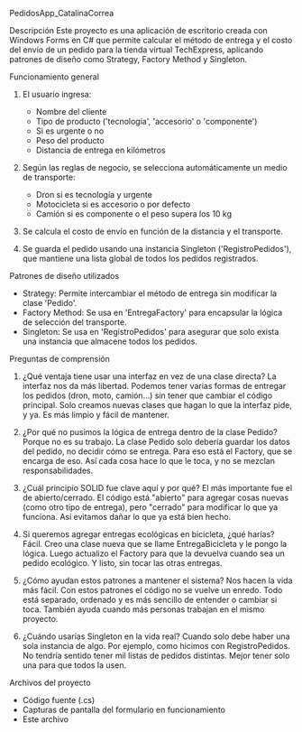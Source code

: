 PedidosApp_CatalinaCorrea

Descripción
Este proyecto es una aplicación de escritorio creada con Windows Forms en C# que permite calcular el método de entrega y el costo del envío de un pedido para la tienda virtual TechExpress, aplicando patrones de diseño como Strategy, Factory Method y Singleton.

Funcionamiento general
1. El usuario ingresa:
   - Nombre del cliente
   - Tipo de producto ('tecnología', 'accesorio' o 'componente')
   - Si es urgente o no
   - Peso del producto
   - Distancia de entrega en kilómetros

2. Según las reglas de negocio, se selecciona automáticamente un medio de transporte:
   - Dron si es tecnología y urgente
   - Motocicleta si es accesorio o por defecto
   - Camión si es componente o el peso supera los 10 kg

3. Se calcula el costo de envío en función de la distancia y el transporte.

4. Se guarda el pedido usando una instancia Singleton ('RegistroPedidos'), que mantiene una lista global de todos los pedidos registrados.

Patrones de diseño utilizados
- Strategy: Permite intercambiar el método de entrega sin modificar la clase 'Pedido'.
- Factory Method: Se usa en 'EntregaFactory' para encapsular la lógica de selección del transporte.
- Singleton: Se usa en 'RegistroPedidos' para asegurar que solo exista una instancia que almacene todos los pedidos.


Preguntas de comprensión
1. ¿Qué ventaja tiene usar una interfaz en vez de una clase directa?
La interfaz nos da más libertad. Podemos tener varias formas de entregar los pedidos (dron, moto, camión...) sin tener que cambiar el código principal. Solo creamos nuevas clases que hagan lo que la interfaz pide, y ya. Es más limpio y fácil de mantener.

2. ¿Por qué no pusimos la lógica de entrega dentro de la clase Pedido?
Porque no es su trabajo. La clase Pedido solo debería guardar los datos del pedido, no decidir cómo se entrega. Para eso está el Factory, que se encarga de eso. Así cada cosa hace lo que le toca, y no se mezclan responsabilidades.

3. ¿Cuál principio SOLID fue clave aquí y por qué?
El más importante fue el de abierto/cerrado. El código está "abierto" para agregar cosas nuevas (como otro tipo de entrega), pero "cerrado" para modificar lo que ya funciona. Así evitamos dañar lo que ya está bien hecho.

4. Si queremos agregar entregas ecológicas en bicicleta, ¿qué harías?
Fácil. Creo una clase nueva que se llame EntregaBicicleta y le pongo la lógica. Luego actualizo el Factory para que la devuelva cuando sea un pedido ecológico. Y listo, sin tocar las otras entregas.

5. ¿Cómo ayudan estos patrones a mantener el sistema?
Nos hacen la vida más fácil. Con estos patrones el código no se vuelve un enredo. Todo está separado, ordenado y es más sencillo de entender o cambiar si toca. También ayuda cuando más personas trabajan en el mismo proyecto.

6. ¿Cuándo usarías Singleton en la vida real?
Cuando solo debe haber una sola instancia de algo. Por ejemplo, como hicimos con RegistroPedidos. No tendría sentido tener mil listas de pedidos distintas. Mejor tener solo una para que todos la usen.


Archivos del proyecto
- Código fuente (.cs)
- Capturas de pantalla del formulario en funcionamiento
- Este archivo 
